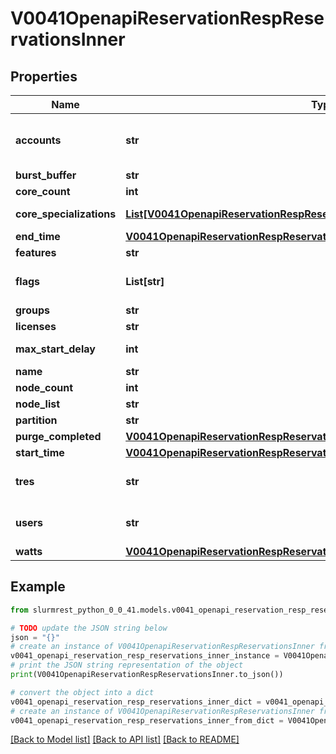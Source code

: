 # V0041OpenapiReservationRespReservationsInner


## Properties

Name | Type | Description | Notes
------------ | ------------- | ------------- | -------------
**accounts** | **str** | Comma separated list of permitted accounts | [optional] 
**burst_buffer** | **str** | BurstBuffer | [optional] 
**core_count** | **int** | CoreCnt | [optional] 
**core_specializations** | [**List[V0041OpenapiReservationRespReservationsInnerCoreSpecializationsInner]**](V0041OpenapiReservationRespReservationsInnerCoreSpecializationsInner.md) | Reserved cores specification | [optional] 
**end_time** | [**V0041OpenapiReservationRespReservationsInnerEndTime**](V0041OpenapiReservationRespReservationsInnerEndTime.md) |  | [optional] 
**features** | **str** | Features | [optional] 
**flags** | **List[str]** | Flags associated with the reservation | [optional] 
**groups** | **str** | Groups | [optional] 
**licenses** | **str** | Licenses | [optional] 
**max_start_delay** | **int** | MaxStartDelay in seconds | [optional] 
**name** | **str** | ReservationName | [optional] 
**node_count** | **int** | NodeCnt | [optional] 
**node_list** | **str** | Nodes | [optional] 
**partition** | **str** | PartitionName | [optional] 
**purge_completed** | [**V0041OpenapiReservationRespReservationsInnerPurgeCompleted**](V0041OpenapiReservationRespReservationsInnerPurgeCompleted.md) |  | [optional] 
**start_time** | [**V0041OpenapiReservationRespReservationsInnerStartTime**](V0041OpenapiReservationRespReservationsInnerStartTime.md) |  | [optional] 
**tres** | **str** | Comma separated list of required TRES | [optional] 
**users** | **str** | Comma separated list of permitted users | [optional] 
**watts** | [**V0041OpenapiReservationRespReservationsInnerWatts**](V0041OpenapiReservationRespReservationsInnerWatts.md) |  | [optional] 

## Example

```python
from slurmrest_python_0_0_41.models.v0041_openapi_reservation_resp_reservations_inner import V0041OpenapiReservationRespReservationsInner

# TODO update the JSON string below
json = "{}"
# create an instance of V0041OpenapiReservationRespReservationsInner from a JSON string
v0041_openapi_reservation_resp_reservations_inner_instance = V0041OpenapiReservationRespReservationsInner.from_json(json)
# print the JSON string representation of the object
print(V0041OpenapiReservationRespReservationsInner.to_json())

# convert the object into a dict
v0041_openapi_reservation_resp_reservations_inner_dict = v0041_openapi_reservation_resp_reservations_inner_instance.to_dict()
# create an instance of V0041OpenapiReservationRespReservationsInner from a dict
v0041_openapi_reservation_resp_reservations_inner_from_dict = V0041OpenapiReservationRespReservationsInner.from_dict(v0041_openapi_reservation_resp_reservations_inner_dict)
```
[[Back to Model list]](../README.md#documentation-for-models) [[Back to API list]](../README.md#documentation-for-api-endpoints) [[Back to README]](../README.md)


